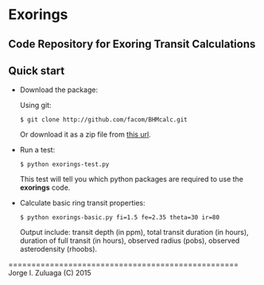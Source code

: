 Exorings
========

Code Repository for Exoring Transit Calculations
------------------------------------------------

Quick start
-----------

- Download the package:

  Using git:

  ```
  $ git clone http://github.com/facom/BHMcalc.git
  ```

  Or download it as a zip file from [this
  url](https://github.com/facom/exorings/archive/master.zip).

- Run a test:

  ```
  $ python exorings-test.py
  ```
	
  This test will tell you which python packages are required to use
  the **exorings** code.

- Calculate basic ring transit properties:

  ```
  $ python exorings-basic.py fi=1.5 fe=2.35 theta=30 ir=80
  ```

  Output include: transit depth (in ppm), total transit duration (in
  hours), duration of full transit (in hours), observed radius (pobs),
  observed asterodensity (rhoobs).

==================================================
Jorge I. Zuluaga (C) 2015
